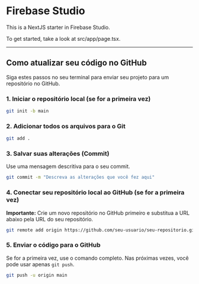 # Firebase Studio

This is a NextJS starter in Firebase Studio.

To get started, take a look at src/app/page.tsx.

---

## Como atualizar seu código no GitHub

Siga estes passos no seu terminal para enviar seu projeto para um repositório no GitHub.

### 1. Iniciar o repositório local (se for a primeira vez)

```bash
git init -b main
```

### 2. Adicionar todos os arquivos para o Git

```bash
git add .
```

### 3. Salvar suas alterações (Commit)
Use uma mensagem descritiva para o seu commit.

```bash
git commit -m "Descreva as alterações que você fez aqui"
```

### 4. Conectar seu repositório local ao GitHub (se for a primeira vez)
**Importante:** Crie um novo repositório no GitHub primeiro e substitua a URL abaixo pela URL do seu repositório.

```bash
git remote add origin https://github.com/seu-usuario/seu-repositorio.git
```

### 5. Enviar o código para o GitHub
Se for a primeira vez, use o comando completo. Nas próximas vezes, você pode usar apenas `git push`.

```bash
git push -u origin main
```
